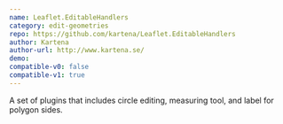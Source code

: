 ```yaml
---
name: Leaflet.EditableHandlers
category: edit-geometries
repo: https://github.com/kartena/Leaflet.EditableHandlers
author: Kartena
author-url: http://www.kartena.se/
demo: 
compatible-v0: false
compatible-v1: true
---
```


A set of plugins that includes circle editing, measuring tool, and label for polygon sides.
